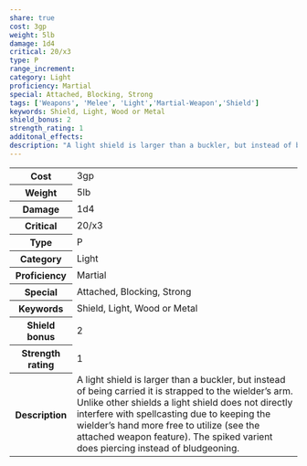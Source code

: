 ```yaml
---
share: true
cost: 3gp
weight: 5lb
damage: 1d4
critical: 20/x3
type: P
range_increment:
category: Light
proficiency: Martial
special: Attached, Blocking, Strong
tags: ['Weapons', 'Melee', 'Light','Martial-Weapon','Shield']
keywords: Shield, Light, Wood or Metal
shield_bonus: 2
strength_rating: 1
additonal_effects:
description: "A light shield is larger than a buckler, but instead of being carried it is strapped to the wielder’s arm. Unlike other shields a light shield does not directly interfere with spellcasting due to keeping the wielder’s hand more free to utilize (see the attached weapon feature). The spiked varient does piercing instead of bludgeoning."
---
```

<p><span style="overflow-x: auto;"><table><tbody><tr><th>Cost</th><td>3gp</td></tr><tr><th>Weight</th><td>5lb</td></tr><tr><th>Damage</th><td>1d4</td></tr><tr><th>Critical</th><td>20/x3</td></tr><tr><th>Type</th><td>P</td></tr><tr><th>Category</th><td>Light</td></tr><tr><th>Proficiency</th><td>Martial</td></tr><tr><th>Special</th><td>Attached, Blocking, Strong</td></tr><tr><th>Keywords</th><td>Shield, Light, Wood or Metal</td></tr><tr><th>Shield bonus</th><td>2</td></tr><tr><th>Strength rating</th><td>1</td></tr><tr><th>Description</th><td>A light shield is larger than a buckler, but instead of being carried it is strapped to the wielder’s arm. Unlike other shields a light shield does not directly interfere with spellcasting due to keeping the wielder’s hand more free to utilize (see the attached weapon feature). The spiked varient does piercing instead of bludgeoning.</td></tr></tbody></table></span></p>